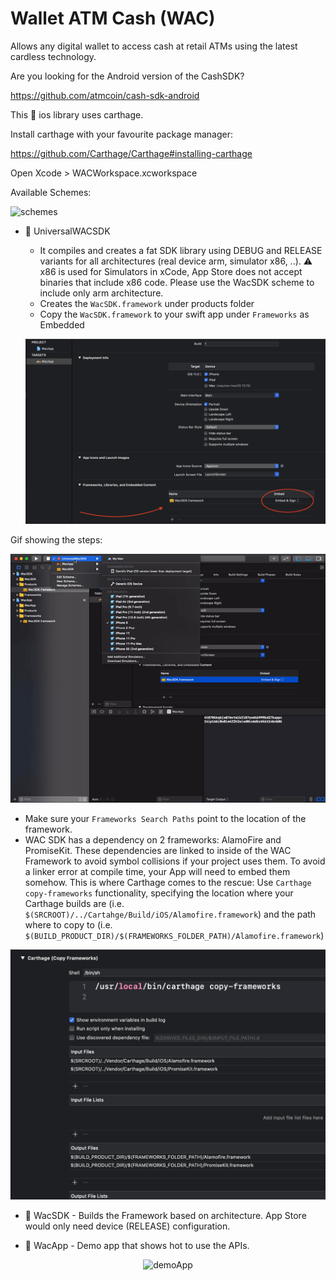 # Wallet ATM Cash (WAC)

Allows any digital wallet to access cash at retail ATMs using the latest cardless technology.

Are you looking for the Android version of the CashSDK?

https://github.com/atmcoin/cash-sdk-android

This :iphone: ios library uses carthage.

Install carthage with your favourite package manager:

https://github.com/Carthage/Carthage#installing-carthage

Open Xcode > WACWorkspace.xcworkspace

Available Schemes:

<img src="https://github.com/gianpac/WAC/blob/master/schemes.png" alt="schemes" width="170px"/>

- :hammer: UniversalWACSDK 
  - It compiles and creates a fat SDK library using DEBUG and RELEASE variants for all architectures (real device arm, simulator x86, ..). :warning: x86 is used for Simulators in xCode, App Store does not accept binaries that include x86 code. Please use the WacSDK scheme to include only arm architecture.
  - Creates the `WacSDK.framework` under products folder
  - Copy the `WacSDK.framework` to your swift app under `Frameworks` as Embedded
 
  <p align="center">
    <img src="Drag_Framework.png" alt="Drag Framework" width="600px"/>
  <p/>
Gif showing the steps:

<p align="center">
    <img src="framework.gif" alt="Drag Framework" width="600px"/>
  <p/>
  

  - Make sure your `Frameworks Search Paths` point to the location of the framework.
  - WAC SDK has a dependency on 2 frameworks: AlamoFire and PromiseKit. These dependencies are linked to inside of the WAC Framework to avoid symbol collisions if your project uses them. To avoid a linker error at compile time, your App will need to embed them somehow. This is where Carthage comes to the rescue: Use `Carthage copy-frameworks` functionality, specifying the location where your Carthage builds are (i.e. `$(SRCROOT)/../Cartahge/Build/iOS/Alamofire.framework`) and the path where to copy to (i.e. `$(BUILD_PRODUCT_DIR)/$(FRAMEWORKS_FOLDER_PATH)/Alamofire.framework`)
  
  <p align="center">
    <img src="Carthage_Copy_Frameworks.png" alt="Carthage_Copy_Frameworks" width="600px"/>
  <p/>
 
- :lock_with_ink_pen: WacSDK - Builds the Framework based on architecture. App Store would only need device (RELEASE) configuration.

- :crystal_ball: WacApp - Demo app that shows hot to use the APIs.

<p align="center">
  <img src="https://github.com/gianpac/WAC/blob/master/demoapp.png" alt="demoApp" width="300px"/>
<p/>
